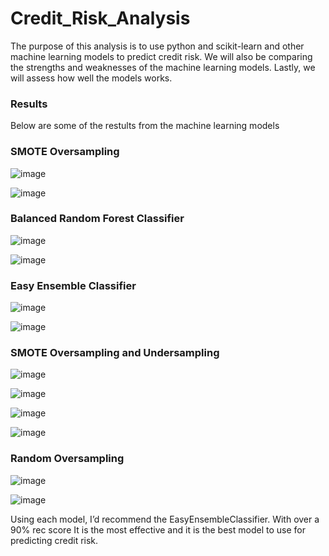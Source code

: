 # Credit_Risk_Analysis


The purpose of this analysis is to use python and scikit-learn and other machine learning models to predict credit risk. We will also be comparing the strengths and weaknesses of the machine learning models. Lastly, we will assess how well the models works.


### Results 
Below are some of the restults from the machine learning models


### SMOTE Oversampling

![image](https://user-images.githubusercontent.com/93060074/159373004-dd2ab1c8-814e-41bf-a53a-8daecd4c27bb.png)

![image](https://user-images.githubusercontent.com/93060074/159373074-cc8a2ef5-39e9-4117-8b77-05a0fcce5e21.png)


### Balanced Random Forest Classifier

![image](https://user-images.githubusercontent.com/93060074/159373844-75259729-8786-43f0-9977-ac6466bed113.png)

![image](https://user-images.githubusercontent.com/93060074/159373871-8a4c2f94-cba7-4c42-8eba-feefee3257bd.png)

### Easy Ensemble Classifier

![image](https://user-images.githubusercontent.com/93060074/159377500-f5740af5-af61-4755-8377-0732dce08d4b.png)

![image](https://user-images.githubusercontent.com/93060074/159377523-6ed02b4e-2f96-40e9-b51e-3328e9c30a4a.png)


### SMOTE Oversampling and Undersampling

![image](https://user-images.githubusercontent.com/93060074/159375684-e43130d0-91db-47d3-b822-e41399f8db78.png)

![image](https://user-images.githubusercontent.com/93060074/159375715-e66abdbc-108c-4dad-8ceb-99de87c97183.png)

![image](https://user-images.githubusercontent.com/93060074/159376740-daac5e80-7bcd-4c34-b0da-b56faca35158.png)

![image](https://user-images.githubusercontent.com/93060074/159376763-3c8574b9-9850-49fd-8867-741bd364a960.png)

### Random Oversampling
![image](https://user-images.githubusercontent.com/93060074/159377702-6018ebd6-70fe-4a38-82b9-45897a0a1c4b.png)

![image](https://user-images.githubusercontent.com/93060074/159377719-79a75212-46d2-47ed-a5b1-720ddbfd5214.png)




Using each model, I’d recommend the EasyEnsembleClassifier. With over a 90% rec score It is the most effective and it is the best model to use for predicting credit risk.
